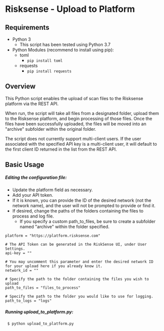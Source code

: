 # Risksense - Upload to Platform

## Requirements

 - Python 3
    - This script has been tested using Python 3.7
 - Python Modules (recommend to install using pip):
    - toml
      - `pip install toml`
    - requests
      - `pip install requests`
    
## Overview
This Python script enables the upload of scan files to the Risksense platform via the REST API.

When run, the script will take all files from a designated folder, upload them to the Risksense platform, and begin processing of those files.  Once the files have been successfully uploaded, the files will be moved into an "archive" subfolder within the original folder.

The script does not currently support multi-client users.  If the user associated with the specified API key is a multi-client user, it will default to the first client ID returned in the list from the REST API.    


## Basic Usage

##### Editing the configuration file:
 - Update the platform field as necessary.  
 - Add your API token.  
 - If it is known, you can provide the ID of the desired network (not the network name), and the user will not be prompted to provide or find it.
 - If desired, change the paths of the folders containing the files to process and log file.
   - If you specify a custom path_to_files, be sure to create a subfolder named "archive" within the folder specified.

```
platform = "https://platform.risksense.com"

# The API Token can be generated in the RiskSense UI, under User Settings.
api-key = ""

# You may uncomment this parameter and enter the desired network ID for your upload here if you already know it.
network_id = ""

# Specify the path to the folder containing the files you wish to upload
path_to_files = "files_to_process"

# Specify the path to the folder you would like to use for logging.
path_to_logs = "logs"
```


##### Running upload_to_platform.py:
```
 $ python upload_to_platform.py
```